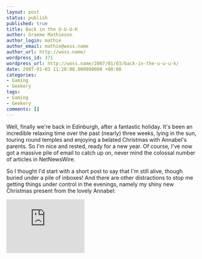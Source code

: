 ```yaml
---
layout: post
status: publish
published: true
title: Back in the U-U-U-K
author: Graeme Mathieson
author_login: mathie
author_email: mathie@woss.name
author_url: http://woss.name/
wordpress_id: 371
wordpress_url: http://woss.name/2007/01/03/back-in-the-u-u-u-k/
date: 2007-01-03 11:28:08.000000000 +00:00
categories:
- Gaming
- Geekery
tags:
- Gaming
- Geekery
comments: []
---
```

Well, finally we're back in Edinburgh, after a fantastic holiday.  It's been an incredible relaxing time over the past (nearly) three weeks, lying in the sun, touring round temples and enjoying a belated Christmas with Annabel's parents.  So I'm nice and rested, ready for a new year.  Of course, I've now got a massive pile of email to catch up on, never mind the colossal number of articles in NetNewsWire.

So I thought I'd start with a short post to say that I'm still alive, though buried under a pile of inboxes!  And there are other distractions to stop me getting things under control in the evenings, namely my shiny new Christmas present from the lovely Annabel:

<div class="center">
  <iframe src="http:&#47;&#47;gamercard.xbox.com&#47;mathie%20wossname.card" scrolling="no" frameBorder="0" height="140" width="204"><&#47;iframe>
<&#47;div>

Dead Rising is great fun, though I seem to have great difficulty actually completing any of the missions or levelling up having, I suspect, spent too long just killing zombies with benches, garbage bins, baseball bats, bowling balls, hunting knives and even potted plants.  The other game Santa brought me was Gears of War, which I've only played briefly, managing to get killed in the training section...

And I'm *very* eagerly awaiting the release of [Mass Effect](http:&#47;&#47;masseffect.bioware.com&#47;)!
